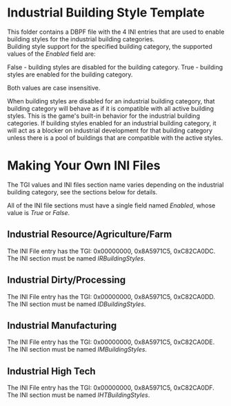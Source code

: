# Industrial Building Style Template

This folder contains a DBPF file with the 4 INI entries that are used to enable building styles for the industrial building categories.    
Building style support for the specified building category, the supported values of the _Enabled_ field are:

False - building styles are disabled for the building category.
True  - building styles are enabled for the building category.

Both values are case insensitive.

When building styles are disabled for an industrial building category, that building category will
behave as if it is compatible with all active building styles. This is the game's built-in behavior for the
industrial building categories.
If building styles enabled for an industrial building category, it will act as a blocker on industrial development
for that building category unless there is a pool of buildings that are compatible with the active styles. 

# Making Your Own INI Files

The TGI values and INI files section name varies depending on the industrial building category, see the sections
below for details.

All of the INI file sections must have a single field named _Enabled_, whose value is _True_ or _False_.

## Industrial Resource/Agriculture/Farm

The INI File entry has the TGI: 0x00000000, 0x8A5971C5, 0xC82CA0DC.
The INI section must be named _IRBuildingStyles_.

## Industrial Dirty/Processing

The INI File entry has the TGI: 0x00000000, 0x8A5971C5, 0xC82CA0DD.
The INI section must be named _IDBuildingStyles_.

## Industrial Manufacturing

The INI File entry has the TGI: 0x00000000, 0x8A5971C5, 0xC82CA0DE.
The INI section must be named _IMBuildingStyles_.

## Industrial High Tech

The INI File entry has the TGI: 0x00000000, 0x8A5971C5, 0xC82CA0DF.
The INI section must be named _IHTBuildingStyles_.
